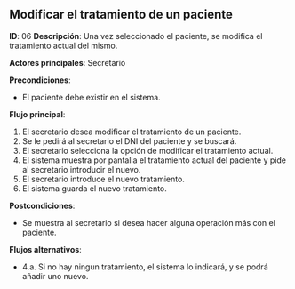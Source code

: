 ## Modificar el tratamiento de un paciente

**ID**: 06
**Descripción**: Una vez seleccionado el paciente, se modifica el tratamiento actual del mismo.

**Actores principales**: Secretario

**Precondiciones**:
* El paciente debe existir en el sistema.

**Flujo principal**:
1. El secretario desea modificar el tratamiento de un paciente.
1. Se le pedirá al secretario el DNI del paciente y se buscará.
1. El secretario selecciona la opción de modificar el tratamiento actual.
1. El sistema muestra por pantalla el tratamiento actual del paciente y pide al secretario introducir el nuevo.
1. El secretario introduce el nuevo tratamiento.
1. El sistema guarda el nuevo tratamiento.

**Postcondiciones**:

* Se muestra al secretario si desea hacer alguna operación más con el paciente.

**Flujos alternativos**:

* 4.a. Si no hay ningun tratamiento, el sistema lo indicará, y se podrá añadir uno nuevo.